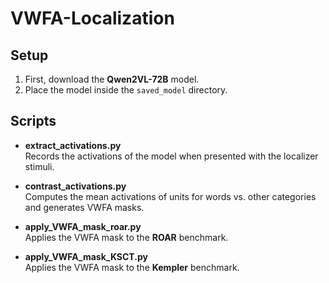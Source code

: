 # VWFA-Localization

## Setup
1. First, download the **Qwen2VL-72B** model.
2. Place the model inside the `saved_model` directory.

## Scripts
- **extract_activations.py**  
  Records the activations of the model when presented with the localizer stimuli.

- **contrast_activations.py**  
  Computes the mean activations of units for words vs. other categories and generates VWFA masks.

- **apply_VWFA_mask_roar.py**  
  Applies the VWFA mask to the **ROAR** benchmark.

- **apply_VWFA_mask_KSCT.py**  
  Applies the VWFA mask to the **Kempler** benchmark.
